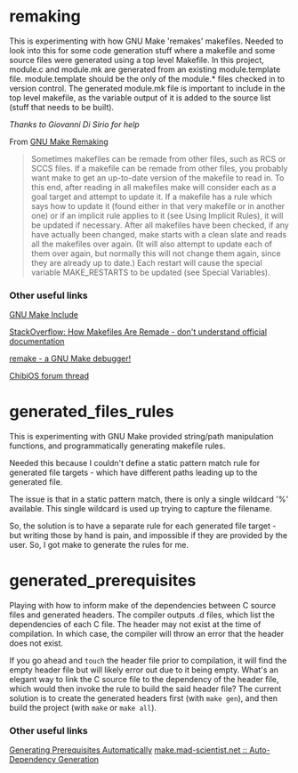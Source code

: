 # remaking
This is experimenting with how GNU Make 'remakes' makefiles. Needed to look into this for some code generation stuff where a makefile and some source files were generated using a top level Makefile. In this project, module.c and module.mk are generated from an existing module.template file. module.template should be the only of the module.* files checked in to version control. The generated module.mk file is important to include in the top level makefile, as the variable output of it is added to the source list (stuff that needs to be built).

*Thanks to Giovanni Di Sirio for help*

From [GNU Make Remaking](https://www.gnu.org/software/make/manual/make.html#Remaking-Makefiles)
> Sometimes makefiles can be remade from other files, such as RCS or SCCS files. If a makefile can be remade from other files, you probably want make to get an up-to-date version of the makefile to read in.
To this end, after reading in all makefiles make will consider each as a goal target and attempt to update it. If a makefile has a rule which says how to update it (found either in that very makefile or in another one) or if an implicit rule applies to it (see Using Implicit Rules), it will be updated if necessary. After all makefiles have been checked, if any have actually been changed, make starts with a clean slate and reads all the makefiles over again. (It will also attempt to update each of them over again, but normally this will not change them again, since they are already up to date.) Each restart will cause the special variable MAKE_RESTARTS to be updated (see Special Variables).

### Other useful links
[GNU Make Include](https://www.gnu.org/software/make/manual/html_node/Include.html)

[StackOverflow: How Makefiles Are Remade - don't understand official documentation](https://stackoverflow.com/questions/65058553/how-makefiles-are-remade-dont-understand-official-documentation)

[remake - a GNU Make debugger!](https://remake.readthedocs.io/en/latest/index.html)

[ChibiOS forum thread](https://forum.chibios.org/viewtopic.php?f=2&t=5866&start=10)

# generated_files_rules
This is experimenting with GNU Make provided string/path manipulation functions, and programmatically generating makefile rules.

Needed this because I couldn't define a static pattern match rule for generated file targets - which have different paths leading up to the generated file.

The issue is that in a static pattern match, there is only a single wildcard '%' available. This single wildcard is used up trying to capture the filename.

So, the solution is to have a separate rule for each generated file target - but writing those by hand is pain, and impossible if they are provided by the user.  So, I got make to generate the rules for me.

# generated_prerequisites
Playing with how to inform make of the dependencies between C source files and generated headers. The compiler outputs .d files, which list the dependencies of each C file. The header may not exist at the time of compilation. In which case, the compiler will throw an error that the header does not exist.

If you go ahead and `touch` the header file prior to compilation, it will find the empty header file but will likely error out due to it being empty. What's an elegant way to link the C source file to the dependency of the header file, which would then invoke the rule to build the said header file? The current solution is to create the generated headers first (with `make gen`), and then build the project (with `make` or `make all`).

### Other useful links
[Generating Prerequisites Automatically](https://www.gnu.org/software/make/manual/html_node/Automatic-Prerequisites.html)
[make.mad-scientist.net :: Auto-Dependency Generation](http://make.mad-scientist.net/papers/advanced-auto-dependency-generation/)
